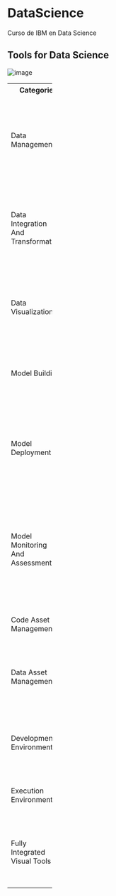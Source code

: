# DataScience
Curso de IBM en Data Science
## Tools for Data Science

![image](https://user-images.githubusercontent.com/80818699/111492814-49739b00-873d-11eb-8522-c3d6541c9e6b.png)

<table style="width:20%">
<tr>
<th>Categorie </th>
<th>Open Source </th>
<th>Commercial</th>
<th>Cloud</th>
</tr>

<tr>
<td>Data Management</td>
  <td>
     <ul>
       <li>MySQL</li>
       <li>Postgresql</li>
       <li>MongoDB</li>
       <li>CouchDB</li>
       <li>Cassandra</li>
       <li>Elasticsearch</li>
       <li>Ceph</li>
       <li>Hadopp hdfs</li>
    </ul>
   </td>
<td>
     <ul>
       <li>Oracle Database</li>
       <li>SQLServer</li>
       <li>IBM DB2</li>
    </ul>
   </td>
</td>
<td>   
  <ul>
       <li>Amazon DynamoDB</li>
       <li>Cloudant CouchDB relax</li>
       <li>IBM DB2</li>
    </ul>
</td>
</tr>
<tr>
<td>Data Integration And Transformation</td>
<td>      
  <ul>
       <li>Apache Airflow</li>
       <li>Apache Kafka</li>
       <li>Kube flow</li>
       <li>Apache Nifi</li>
       <li>Spark SQL</li>
       <li>Node-RED</li>
    </ul>
</td>
<td>  <ul>
       <li>Talend</li>
       <li>Informatica</li>
       <li>IBM InfoSphere DataStage</li>
       <li>IBM Watson Studio Desktop </li>
    </ul>
</td>
<td>  <ul>
       <li>Informatica</li>
       <li>IBM Data Refinery</li>
    </ul>
</td>
</tr>
<tr>
<td>Data Visualization</td>
<td> <ul>
       <li>HUE</li>
       <li>Kibana</li>
       <li>Superset</li>
    </ul></td>
<td> <ul>
       <li>Tableau</li>
       <li>IBM Cognos Analytics</li>
       <li>IBM Watson Studio Desktop</li>
    </ul></td>
<td><ul>
       <li>Datameer</li>
       <li>IBM Cognos Analytics</li>
    </ul><</td>
</tr>
<tr>
<td>Model Building</td>
<td></td>
<td><ul>
       <li>SPSS</li>
       <li>SAS</li>
       <li>IBM Watson Studio Desktop</li>
    </ul></td>
<td><ul>
       <li>IBM Watson Machine Learning</li>
       <li>Google Cloud</li>
    </ul></td>
</tr>
<tr>
<td>Model Deployment</td>
<td><ul>
       <li>Prediction IO</li>
       <li>Seldon</li>
       <li>mleap</li>
       <li>Tensorflow</li>
    </ul></td>
<td><ul>
       <li>IMB SPSS Collaboration and deployment Services</li>
    </ul></td>
<td><ul>
       <li>IMB SPSS Collaboration and deployment Services</li>
       <li>IMB Watson Machine Learning</li>
    </ul></td>
</tr>
<tr>
<td>Model Monitoring And Assessment</td>
<td><ul>
       <li>Model DB</li>
       <li>Prometheus</li>
       <li>IBM Research trusted AI</li>
       <li>Adversarial Robutness 360 toolbox</li>
       <li>AI Explainability 360</li>
    </ul></td>
<td></td>
<td><ul>
       <li>Amazon SageMaker Model Monitor</li>
    </ul></td>
</tr>
<tr>
<td>Code Asset Management</td>
<td><ul>
       <li>GitHub</li>
       <li>GitLab</li>
    </ul></td>
<td></td>
<td></td>
</tr>
<tr>
<td>Data Asset Management </td>
<td><ul>
       <li>Apache Atlas</li>
       <li>kylo</li>
       <li>Egeria</li>
    </ul></td>
<td><ul>
       <li>Informatica</li>
       <li>IBM InfoSphere Information Governance Catalog</li>
    </ul></td>
<td></td>
</tr>
<tr>
<td>Development Environments</td>
<td><ul>
       <li>Jupyter</li>
       <li>RStudio</li>
       <li>Apache Zeppelin</li>
       <li>Spyder</li>
    </ul></td>
<td><ul>
       <li>IBM Watson Studio Desktop</li>
    </ul></td>
<td></td>
</tr>
<tr>
<td>Execution Environments</td>
<td><ul>
       <li>Spark</li>
       <li>Flink</li>
       <li>Ray</li>
    </ul></td>
<td></td>
<td></td>
</tr>
<tr>
<td>Fully Integrated Visual  Tools</td>
<td><ul>
       <li><a href="https://www.knime.com/">Knime</a></li>
       <li>Orange</li>
    </ul></td>
<td></td>
<td>  <ul>
       <li>IBM Watson Studio + IBM Watson OpenScale</li>
       <li>H2O</li>
       <li>Azure</li>
    </ul>
</td>
</tr>

</table>
